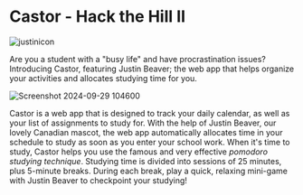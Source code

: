# Castor - Hack the Hill II
![justinicon](https://github.com/user-attachments/assets/103f4727-5aa5-485e-b6af-9e740621ea87)

Are you a student with a "busy life" and have procrastination issues? Introducing Castor, featuring Justin Beaver; the web app that helps organize your activities and allocates studying time for you.

![Screenshot 2024-09-29 104600](https://github.com/user-attachments/assets/2b43534a-8705-4c6a-93d4-3b6ed828522f)

Castor is a web app that is designed to track your daily calendar, as well as your list of assignments to study for. 
With the help of Justin Beaver, our lovely Canadian mascot, the web app automatically allocates time in your schedule 
to study as soon as you enter your school work. When it's time to study, Castor helps you use the famous and very 
effective _pomodoro studying technique_. Studying time is divided into sessions of 25 minutes, plus 5-minute breaks. 
During each break, play a quick, relaxing mini-game with Justin Beaver to checkpoint your studying!



